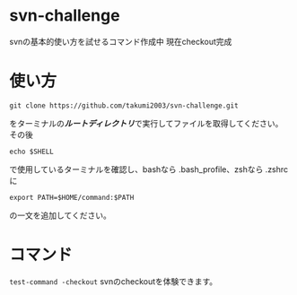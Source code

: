 # svn-challenge
svnの基本的使い方を試せるコマンド作成中
現在checkout完成

# 使い方

`git clone https://github.com/takumi2003/svn-challenge.git`

をターミナルの***ルートディレクトリ***で実行してファイルを取得してください。  
その後

`echo $SHELL`

で使用しているターミナルを確認し、bashなら .bash_profile、zshなら .zshrcに  

`export PATH=$HOME/command:$PATH`

の一文を追加してください。

# コマンド
`test-command -checkout`
svnのcheckoutを体験できます。

